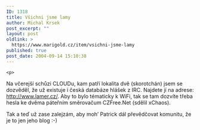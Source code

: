 ```yaml
---
ID: 1318
title: Všichni jsme lamy
author: Michal Krsek
post_excerpt: ""
layout: post
oldlink: >
  https://www.marigold.cz/item/vsichni-jsme-lamy
published: true
post_date: 2004-09-14 15:10:38
---
```

	<p>
Na včerejší schůzi CLOUDu, kam patří lokalita dvě (skorotchán) jsem se dozvěděl, že už existuje i česká databáze hlášek z IRC. Najdete jí na adrese: <a href="http://www.lamer.cz/">http://www.lamer.cz/</a>. Aby to bylo tématicky k WiFi, tak se tam dozvíte třeba hesla ke dvěma páteřním směrovačum CZFree.Net (sdělil xChaos).</p>
<p>
Tak a teď už zase zalejzám, aby moh&#8217; Patrick dál převědčovat komunitu, že je to jen jeho blog :-)</p>
